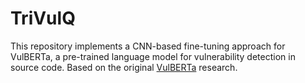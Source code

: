 # TriVulQ
This repository implements a CNN-based fine-tuning approach for VulBERTa, a pre-trained language model for vulnerability detection in source code. Based on the original [VulBERTa](https://github.com/ICL-ml4csec/VulBERTa) research.
